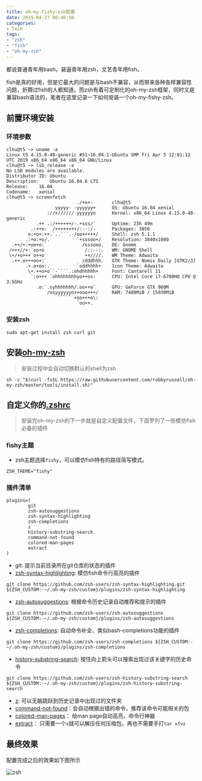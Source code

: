 ```yaml
---
title: oh-my-fishy-zsh配置
date: 2019-04-27 00:46:50
categories:
- Tech
tags: 
- "zsh"
- "fish"
- "oh-my-zsh"
---
```


都说普通青年用bash，装逼青年用zsh，文艺青年用fish。

fish是真的好用，但是它最大的问题是与bash不兼容，从而带来各种各样兼容性问题，折腾过fish的人都知道。而zsh有着可定制化的oh-my-zsh框架，同时又是兼容bash语法的，笔者在这里记录一下如何安装一个oh-my-fishy-zsh。

<!-- more -->

## 前置环境安装
### 环境参数
```
clhu@t5 ~> uname -a
Linux t5 4.15.0-48-generic #51~16.04.1-Ubuntu SMP Fri Apr 5 12:01:12 UTC 2019 x86_64 x86_64 x86_64 GNU/Linux
clhu@t5 ~> lsb_release -a
No LSB modules are available.
Distributor ID:	Ubuntu
Description:	Ubuntu 16.04.6 LTS
Release:	16.04
Codename:	xenial
clhu@t5 ~> screenfetch                                                     
                          ./+o+-       clhu@t5
                  yyyyy- -yyyyyy+      OS: Ubuntu 16.04 xenial
               ://+//////-yyyyyyo      Kernel: x86_64 Linux 4.15.0-48-generic
           .++ .:/++++++/-.+sss/`      Uptime: 23h 49m
         .:++o:  /++++++++/:--:/-      Packages: 3856
        o:+o+:++.`..```.-/oo+++++/     Shell: zsh 5.1.1
       .:+o:+o/.          `+sssoo+/    Resolution: 3840x1080
  .++/+:+oo+o:`             /sssooo.   DE: Gnome 
 /+++//+:`oo+o               /::--:.   WM: GNOME Shell
 \+/+o+++`o++o               ++////.   WM Theme: Adwaita
  .++.o+++oo+:`             /dddhhh.   GTK Theme: Numix Daily [GTK2/3]
       .+.o+oo:.          `oddhhhh+    Icon Theme: Adwaita
        \+.++o+o``-````.:ohdhhhhh+     Font: Cantarell 11
         `:o+++ `ohhhhhhhhyo++os:      CPU: Intel Core i7-6700HQ CPU @ 3.5GHz
           .o:`.syhhhhhhh/.oo++o`      GPU: GeForce GTX 960M
               /osyyyyyyo++ooo+++/     RAM: 7488MiB / 15930MiB
                   ````` +oo+++o\:    
                          `oo++.      
```

### 安装zsh
```
sudo apt-get install zsh curl git
```

## 安装[oh-my-zsh](https://github.com/robbyrussell/oh-my-zsh)
> 安装过程中会自动切换默认的shell为zsh

```
sh -c "$(curl -fsSL https://raw.githubusercontent.com/robbyrussell/oh-my-zsh/master/tools/install.sh)"
```

## 自定义你的[.zshrc](zshrc)
> 安装完oh-my-zsh的下一步就是自定义配置文件，下面罗列了一些模仿fish必备的插件

### fishy主题
- zsh主题选择`fishy`，可以模仿fish特有的路径简写模式。

```
ZSH_THEME="fishy"
```

### 插件清单
```
plugins=(
        git
        zsh-autosuggestions
        zsh-syntax-highlighting
        zsh-completions
        z
        history-substring-search
        command-not-found
        colored-man-pages
        extract
)
```

- git: 提示当前目录所在git仓库的状态的插件
- [zsh-syntax-highlighting](https://github.com/zsh-users/zsh-syntax-highlighting.git): 模仿fish命令行高亮的插件
    
```
git clone https://github.com/zsh-users/zsh-syntax-highlighting.git ${ZSH_CUSTOM:-~/.oh-my-zsh/custom}/plugins/zsh-syntax-highlighting
```

- [zsh-autosuggestions](https://github.com/zsh-users/zsh-autosuggestions): 根据命令历史记录自动推荐和提示的插件

```
git clone https://github.com/zsh-users/zsh-autosuggestions ${ZSH_CUSTOM:-~/.oh-my-zsh/custom}/plugins/zsh-autosuggestions
```

- [zsh-completions](https://github.com/zsh-users/zsh-completions): 自动命令补全，类似bash-completions功能的插件

```
git clone https://github.com/zsh-users/zsh-completions ${ZSH_CUSTOM:-~/.oh-my-zsh/custom}/plugins/zsh-completions
```
- [history-substring-search](https://github.com/zsh-users/zsh-history-substring-search): 按住向上箭头可以搜索出现过该关键字的历史命令
```
git clone https://github.com/zsh-users/zsh-history-substring-search ${ZSH_CUSTOM:-~/.oh-my-zsh/custom}/plugins/zsh-history-substring-search
```

- [z](https://github.com/robbyrussell/oh-my-zsh/tree/master/plugins/z): 可以无脑跳跃到历史记录中出现过的文件夹
- [command-not-found](https://github.com/robbyrussell/oh-my-zsh/blob/master/plugins/command-not-found)：会自动根据出错的命令，推荐该命令可能相关的包
- [colored-man-pages](https://github.com/robbyrussell/oh-my-zsh/blob/master/plugins/colored-man-pages)： 给man page自动高亮，命令行神器
- [extract](https://github.com/robbyrussell/oh-my-zsh/tree/master/plugins/extract)： 只需要一个`x`就可以解压任何压缩包，再也不需要手打`tar xfvz`

## 最终效果
配置完成之后的效果如下图所示

![zsh](zsh.png)
